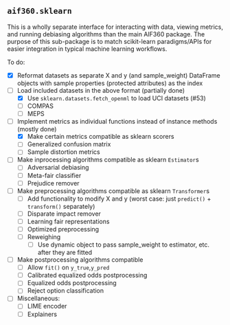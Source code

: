 ## `aif360.sklearn`

This is a wholly separate interface for interacting with data, viewing metrics,
and running debiasing algorithms than the main AIF360 package. The purpose of
this sub-package is to match scikit-learn paradigms/APIs for easier integration
in typical machine learning workflows.

To do:

- [x] Reformat datasets as separate X and y (and sample_weight) DataFrame
objects with sample properties (protected attributes) as the index
- [ ] Load included datasets in the above format (partially done)
  - [x] Use `sklearn.datasets.fetch_openml` to load UCI datasets (#53)
  - [ ] COMPAS
  - [ ] MEPS
- [ ] Implement metrics as individual functions instead of instance methods
(mostly done)
  - [x] Make certain metrics compatible as sklearn scorers
  - [ ] Generalized confusion matrix
  - [ ] Sample distortion metrics
- [ ] Make inprocessing algorithms compatible as sklearn `Estimator`s
  - [ ] Adversarial debiasing
  - [ ] Meta-fair classifier
  - [ ] Prejudice remover
- [ ] Make preprocessing algorithms compatible as sklearn `Transformer`s
  - [ ] Add functionality to modify X and y (worst case: just `predict()` +
  `transform()` separately)
  - [ ] Disparate impact remover
  - [ ] Learning fair representations
  - [ ] Optimized preprocessing
  - [ ] Reweighing
    - [ ] Use dynamic object to pass sample_weight to estimator, etc. after they
    are fitted
- [ ] Make postprocessing algorithms compatible
  - [ ] Allow `fit()` on `y_true`,`y_pred`
  - [ ] Calibrated equalized odds postprocessing
  - [ ] Equalized odds postprocessing
  - [ ] Reject option classification
- [ ] Miscellaneous:
  - [ ] LIME encoder
  - [ ] Explainers

